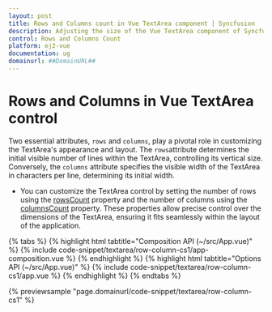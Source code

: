 ```yaml
---
layout: post
title: Rows and Columns count in Vue TextArea component | Syncfusion
description: Adjusting the size of the Vue TextArea component of Syncfusion Essential JS 2 and more.
control: Rows and Columns Count
platform: ej2-vue
documentation: ug
domainurl: ##DomainURL##
---
```


# Rows and Columns in Vue TextArea control

Two essential attributes, `rows` and `columns`, play a pivotal role in customizing the TextArea's appearance and layout.
The `rows`attribute determines the initial visible number of lines within the TextArea, controlling its vertical size. Conversely, the `columns` attribute specifies the visible width of the TextArea in characters per line, determining its initial width.


* You can customize the TextArea control by setting the number of rows using the [rowsCount](https://ej2.syncfusion.com/vue/documentation/api/textarea/#rowsCount) property and the number of columns using the [columnsCount](https://ej2.syncfusion.com/vue/documentation/api/textarea/#columnsCount) property. These properties allow precise control over the dimensions of the TextArea, ensuring it fits seamlessly within the layout of the application.

{% tabs %}
{% highlight html tabtitle="Composition API (~/src/App.vue)" %}
{% include code-snippet/textarea/row-column-cs1/app-composition.vue %}
{% endhighlight %}
{% highlight html tabtitle="Options API (~/src/App.vue)" %}
{% include code-snippet/textarea/row-column-cs1/app.vue %}
{% endhighlight %}
{% endtabs %}

{% previewsample "page.domainurl/code-snippet/textarea/row-column-cs1" %}
